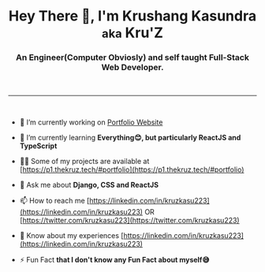 <h1 align="center">Hey There 👋, I'm Krushang Kasundra <small>aka</small> Kru'Z</h1>
<h3 align="center">An Engineer(Computer Obviosly) and self taught Full-Stack Web Developer.</h3>
<br/>

---

<br/>

-   🔭 I’m currently working on [Portfolio Website](https://thekruz.tech)

-   🌱 I’m currently learning **Everything😊, but particularly ReactJS and TypeScript**

-   👨‍💻 Some of my projects are available at [https://p1.thekruz.tech/#portfolio](https://p1.thekruz.tech/#portfolio)

-   💬 Ask me about **Django, CSS and ReactJS**

-   📫 How to reach me [https://linkedin.com/in/kruzkasu223](https://linkedin.com/in/kruzkasu223) OR [https://twitter.com/kruzkasu223](https://twitter.com/kruzkasu223)

-   📄 Know about my experiences [https://linkedin.com/in/kruzkasu223](https://linkedin.com/in/kruzkasu223)

-   ⚡ Fun Fact **that I don't know any Fun Fact about myself😅**
